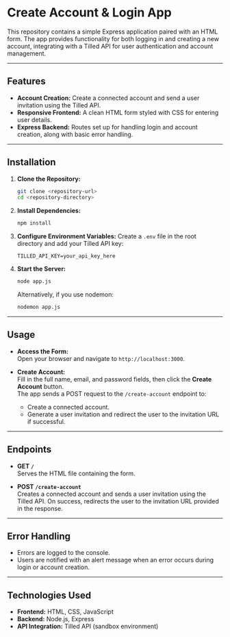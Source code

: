 # Create Account & Login App

This repository contains a simple Express application paired with an HTML form. The app provides functionality for both logging in and creating a new account, integrating with a Tilled API for user authentication and account management.

---

## Features

- **Account Creation:** Create a connected account and send a user invitation using the Tilled API.
- **Responsive Frontend:** A clean HTML form styled with CSS for entering user details.
- **Express Backend:** Routes set up for handling login and account creation, along with basic error handling.

---

## Installation

1. **Clone the Repository:**

   ```bash
   git clone <repository-url>
   cd <repository-directory>
   ```

2. **Install Dependencies:**

   ```bash
   npm install
   ```

3. **Configure Environment Variables:**
   Create a `.env` file in the root directory and add your Tilled API key:

   ```env
   TILLED_API_KEY=your_api_key_here
   ```

4. **Start the Server:**
   ```bash
   node app.js
   ```
   Alternatively, if you use nodemon:
   ```bash
   nodemon app.js
   ```

---

## Usage

- **Access the Form:**  
  Open your browser and navigate to `http://localhost:3000`.

- **Create Account:**  
  Fill in the full name, email, and password fields, then click the **Create Account** button.  
  The app sends a POST request to the `/create-account` endpoint to:
  - Create a connected account.
  - Generate a user invitation and redirect the user to the invitation URL if successful.

---

## Endpoints

- **GET `/`**  
  Serves the HTML file containing the form.

- **POST `/create-account`**  
  Creates a connected account and sends a user invitation using the Tilled API. On success, redirects the user to the invitation URL provided in the response.

---

## Error Handling

- Errors are logged to the console.
- Users are notified with an alert message when an error occurs during login or account creation.

---

## Technologies Used

- **Frontend:** HTML, CSS, JavaScript
- **Backend:** Node.js, Express
- **API Integration:** Tilled API (sandbox environment)
